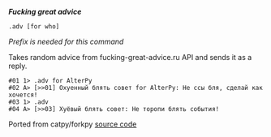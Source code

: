 *__Fucking great advice__*

```
.adv [for who]
```

_Prefix is needed for this command_

Takes random advice from fucking-great-advice.ru API and sends it as a reply.

```
#01 1> .adv for AlterPy
#02 A> [>>01] Охуенный блять совет for AlterPy: Не ссы бля, сделай как хочется!
#03 1> .adv
#04 A> [>>03] Хуёвый блять совет: Не торопи блять события!
```

Ported from catpy/forkpy [source code](https://github.com/Catware-Foundation/Catpy-Software/blob/main/advice.py)
